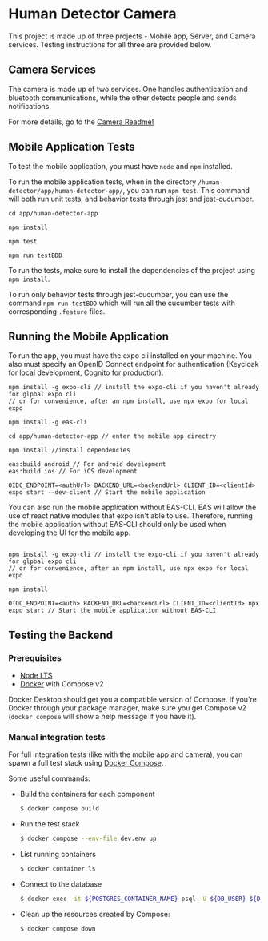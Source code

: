 # Human Detector Camera

This project is made up of three projects - Mobile app, Server, and Camera services. Testing instructions for all three are provided below.

## Camera Services

The camera is made up of two services. One handles authentication and bluetooth communications, while the other detects people and sends notifications.

For more details, go to the [Camera Readme!](./camera/README.md)

## Mobile Application Tests

To test the mobile application, you must have `node` and `npm` installed.

To run the mobile application tests, when in the directory `/human-detector/app/human-detector-app/`, you can run `npm test`. This command will both run unit tests, and behavior tests through jest and jest-cucumber.

```
cd app/human-detector-app

npm install

npm test

npm run testBDD
```

To run the tests, make sure to install the dependencies of the project using `npm install`.

To run only behavior tests through jest-cucumber, you can use the command `npm run testBDD` which will run all the cucumber tests with corresponding `.feature` files.

## Running the Mobile Application

To run the app, you must have the expo cli installed on your machine. You also must specify an OpenID Connect endpoint
for authentication (Keycloak for local development, Cognito for production).

```
npm install -g expo-cli // install the expo-cli if you haven't already for glpbal expo cli
// or for convenience, after an npm install, use npx expo for local expo

npm install -g eas-cli

cd app/human-detector-app // enter the mobile app directry

npm install //install dependencies

eas:build android // For android development
eas:build ios // For iOS development

OIDC_ENDPOINT=<authUrl> BACKEND_URL=<backendUrl> CLIENT_ID=<clientId> expo start --dev-client // Start the mobile application 

```

You can also run the mobile application without EAS-CLI.  EAS will allow the use of react native modules that expo
isn't able to use.  Therefore, running the mobile application without EAS-CLI should only be used when developing
the UI for the mobile app.

```

npm install -g expo-cli // install the expo-cli if you haven't already for glpbal expo cli
// or for convenience, after an npm install, use npx expo for local expo

npm install

OIDC_ENDPOINT=<auth> BACKEND_URL=<backendUrl> CLIENT_ID=<clientId> npx expo start // Start the mobile application without EAS-CLI
```


## Testing the Backend

### Prerequisites
- [Node LTS](https://nodejs.org/en/download/)
- [Docker](https://docs.docker.com/get-docker/) with Compose v2

Docker Desktop should get you a compatible version of Compose. If you're
Docker through your package manager, make sure you get Compose v2
(`docker compose` will show a help message if you have it).

### Manual integration tests

For full integration tests (like with the mobile app and camera), you can spawn
a full test stack using [Docker Compose](https://docs.docker.com/compose/).

Some useful commands:

- Build the containers for each component
  ```sh
  $ docker compose build
  ```
- Run the test stack
  ```sh
  $ docker compose --env-file dev.env up
  ```
- List running containers
  ```sh
  $ docker container ls
  ```
- Connect to the database
  ```sh
  $ docker exec -it ${POSTGRES_CONTAINER_NAME} psql -U ${DB_USER} ${DB_NAME}
  ```
- Clean up the resources created by Compose:
  ```sh
  $ docker compose down
  ```

